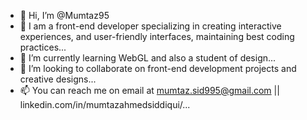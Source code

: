 - 👋 Hi, I’m @Mumtaz95
- 👀 I am a front-end developer specializing in creating interactive experiences, and user-friendly interfaces, maintaining best coding practices...
- 🌱 I’m currently learning WebGL and also a student of design...
- 💞️ I’m looking to collaborate on front-end development projects and creative designs...
- 📫 You can reach me on email at mumtaz.sid995@gmail.com || linkedin.com/in/mumtazahmedsiddiqui/...

<!---
Mumtaz95/Mumtaz95 is a ✨ special ✨ repository because its `README.md` (this file) appears on your GitHub profile.
You can click the Preview link to take a look at your changes.
--->
